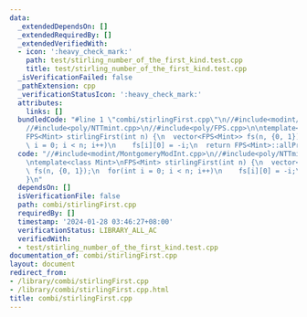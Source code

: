 ```yaml
---
data:
  _extendedDependsOn: []
  _extendedRequiredBy: []
  _extendedVerifiedWith:
  - icon: ':heavy_check_mark:'
    path: test/stirling_number_of_the_first_kind.test.cpp
    title: test/stirling_number_of_the_first_kind.test.cpp
  _isVerificationFailed: false
  _pathExtension: cpp
  _verificationStatusIcon: ':heavy_check_mark:'
  attributes:
    links: []
  bundledCode: "#line 1 \"combi/stirlingFirst.cpp\"\n//#include<modint/MontgomeryModInt.cpp>\n\
    //#include<poly/NTTmint.cpp>\n//#include<poly/FPS.cpp>\n\ntemplate<class Mint>\n\
    FPS<Mint> stirlingFirst(int n) {\n  vector<FPS<Mint>> fs(n, {0, 1});\n  for(int\
    \ i = 0; i < n; i++)\n    fs[i][0] = -i;\n  return FPS<Mint>::allProd(fs);\n}\n"
  code: "//#include<modint/MontgomeryModInt.cpp>\n//#include<poly/NTTmint.cpp>\n//#include<poly/FPS.cpp>\n\
    \ntemplate<class Mint>\nFPS<Mint> stirlingFirst(int n) {\n  vector<FPS<Mint>>\
    \ fs(n, {0, 1});\n  for(int i = 0; i < n; i++)\n    fs[i][0] = -i;\n  return FPS<Mint>::allProd(fs);\n\
    }\n"
  dependsOn: []
  isVerificationFile: false
  path: combi/stirlingFirst.cpp
  requiredBy: []
  timestamp: '2024-01-28 03:46:27+08:00'
  verificationStatus: LIBRARY_ALL_AC
  verifiedWith:
  - test/stirling_number_of_the_first_kind.test.cpp
documentation_of: combi/stirlingFirst.cpp
layout: document
redirect_from:
- /library/combi/stirlingFirst.cpp
- /library/combi/stirlingFirst.cpp.html
title: combi/stirlingFirst.cpp
---
```

